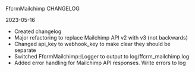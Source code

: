 FfcrmMailchimp CHANGELOG

2023-05-16

- Created changelog
- Major refactoring to replace Mailchimp API v2 with v3 (not backwards)
- Changed api_key to webhook_key to make clear they should be separate
- Switched FfcrmMailchimp::Logger to output to log/ffcrm_mailchimp.log
- Added error handling for Mailchimp API responses. Write errors to log
